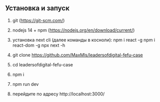 ## Установка и запуск
1. git (https://git-scm.com/)
2. nodejs 14 + npm (https://nodejs.org/en/download/current/)  
3. установка next cli (далее команды в косноли):
  npm i react -g
  npm i react-dom -g
  npx next -h
4. git clone https://github.com/MaxMls/leadersofdigital-fefu-case
5. cd leadersofdigital-fefu-case
6. npm i
7. npm run dev

8. перейдите по адресу http://localhost:3000/
